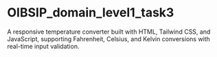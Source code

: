 # OIBSIP_domain_level1_task3
A responsive temperature converter built with HTML, Tailwind CSS, and JavaScript, supporting Fahrenheit, Celsius, and Kelvin conversions with real-time input validation.
